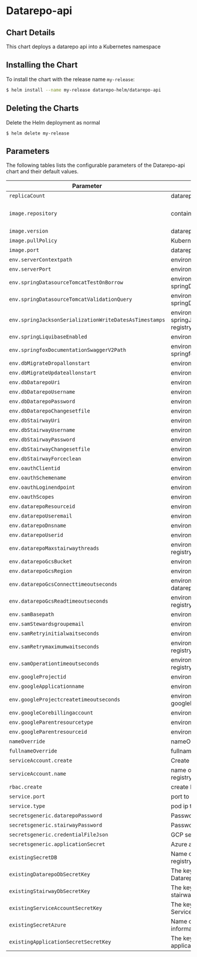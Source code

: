 # Datarepo-api

## Chart Details
This chart deploys a datarepo api into a Kubernetes namespace

## Installing the Chart

To install the chart with the release name `my-release`:

```bash
$ helm install --name my-release datarepo-helm/datarepo-api
```

## Deleting the Charts

Delete the Helm deployment as normal

```
$ helm delete my-release
```

## Parameters

The following tables lists the configurable parameters of the Datarepo-api chart and their default values.

|                   Parameter                   |                                                                                Description                                                                                |                            Default                            |
|-----------------------------------------------|---------------------------------------------------------------------------------------------------------------------------------------------------------------------------|---------------------------------------------------------------|
| `replicaCount`                        | datarepo-api pods to deploy registry                                                                                                                                              | `1`                                                         |
| `image.repository`                        | container image repository registry                                                                                                                                              | `gcr.io/broad-jade-dev/jade-data-repo`                                                         |
| `image.version`                        | datarepo-api container image version registry                                                                                                                                              | `latest`                                                         |
| `image.pullPolicy`                        | Kubernetes image pullPolicy registry                                                                                                                                              | `IfNotPresent`                                                         |
| `image.port`                        | datarepo-api pod ports registry                                                                                                                                              | `8080`                                                         |
| `env.serverContextpath`                        | environment var serverContextpath registry                                                                                                                                              | `nil`                                                         |
| `env.serverPort`                        | environment var serverPort registry                                                                                                                                              | `nil`                                                         |
| `env.springDatasourceTomcatTestOnBorrow`                        | environment var springDatasourceTomcatTestOnBorrow registry                                                                                                                                              | `nil`                                                         |
| `env.springDatasourceTomcatValidationQuery`                        | environment var springDatasourceTomcatValidationQuery registry                                                                                                                                              | `nil`                                                         |
| `env.springJacksonSerializationWriteDatesAsTimestamps`                        | environment var springJacksonSerializationWriteDatesAsTimestamps registry                                                                                                                                              | `nil`                                                         |
| `env.springLiquibaseEnabled`                        | environment var springLiquibaseEnabled registry                                                                                                                                              | `nil`                                                         |
| `env.springfoxDocumentationSwaggerV2Path`                        | environment var springfoxDocumentationSwaggerV2Path registry                                                                                                                                              | `nil`                                                         |
| `env.dbMigrateDropallonstart`                        | environment var dbMigrateDropallonstart registry                                                                                                                                              | `nil`                                                         |
| `env.dbMigrateUpdateallonstart`                        | environment var dbMigrateUpdateallonstart registry                                                                                                                                              | `nil`                                                         |
| `env.dbDatarepoUri`                        | environment var dbDatarepoUri registry                                                                                                                                              | `nil`                                                         |
| `env.dbDatarepoUsername`                        | environment var dbDatarepoUsername registry                                                                                                                                              | `nil`                                                         |
| `env.dbDatarepoPassword`                        | environment var dbDatarepoPassword registry                                                                                                                                              | `nil`                                                         |
| `env.dbDatarepoChangesetfile`                        | environment var dbDatarepoChangesetfile registry                                                                                                                                              | `nil`                                                         |
| `env.dbStairwayUri`                        | environment var dbStairwayUri registry                                                                                                                                              | `nil`                                                         |
| `env.dbStairwayUsername`                        | environment var dbStairwayUsername registry                                                                                                                                              | `nil`                                                         |
| `env.dbStairwayPassword`                        | environment var dbStairwayPassword registry                                                                                                                                              | `nil`                                                         |
| `env.dbStairwayChangesetfile`                        | environment var dbStairwayChangesetfile registry                                                                                                                                              | `nil`                                                         |
| `env.dbStairwayForceclean`                        | environment var dbStairwayForceclean registry                                                                                                                                              | `nil`                                                         |
| `env.oauthClientid`                        | environment var oauthClientid registry                                                                                                                                              | `nil`                                                         |
| `env.oauthSchemename`                        | environment var oauthSchemename registry                                                                                                                                              | `nil`                                                         |
| `env.oauthLoginendpoint`                        | environment var oauthLoginendpoint registry                                                                                                                                              | `nil`                                                         |
| `env.oauthScopes`                        | environment var oauthScopes registry                                                                                                                                              | `nil`                                                         |
| `env.datarepoResourceid`                        | environment var datarepoResourceid registry                                                                                                                                              | `nil`                                                         |
| `env.datarepoUseremail`                        | environment var datarepoUseremail registry                                                                                                                                              | `nil`                                                         |
| `env.datarepoDnsname`                        | environment var datarepoDnsname registry                                                                                                                                              | `nil`                                                         |
| `env.datarepoUserid`                        | environment var datarepoUserid registry                                                                                                                                              | `nil`                                                         |
| `env.datarepoMaxstairwaythreads`                        | environment var datarepoMaxstairwaythreads registry                                                                                                                                              | `nil`                                                         |
| `env.datarepoGcsBucket`                        | environment var datarepoGcsBucket registry                                                                                                                                              | `nil`                                                         |
| `env.datarepoGcsRegion`                        | environment var datarepoGcsRegion registry                                                                                                                                              | `nil`                                                         |
| `env.datarepoGcsConnecttimeoutseconds`                        | environment var datarepoGcsConnecttimeoutseconds registry                                                                                                                                              | `nil`                                                         |
| `env.datarepoGcsReadtimeoutseconds`                        | environment var datarepoGcsReadtimeoutseconds registry                                                                                                                                              | `nil`                                                         |
| `env.samBasepath`                        | environment var samBasepath registry                                                                                                                                              | `nil`                                                         |
| `env.samStewardsgroupemail`                        | environment var samStewardsgroupemail registry                                                                                                                                              | `nil`                                                         |
| `env.samRetryinitialwaitseconds`                        | environment var samRetryinitialwaitseconds registry                                                                                                                                              | `nil`                                                         |
| `env.samRetrymaximumwaitseconds`                        | environment var samRetrymaximumwaitseconds registry                                                                                                                                              | `nil`                                                         |
| `env.samOperationtimeoutseconds`                        | environment var samOperationtimeoutseconds registry                                                                                                                                              | `nil`                                                         |
| `env.googleProjectid`                        | environment var googleProjectid registry                                                                                                                                              | `nil`                                                         |
| `env.googleApplicationname`                        | environment var googleApplicationname registry                                                                                                                                              | `nil`                                                         |
| `env.googleProjectcreatetimeoutseconds`                        | environment var googleProjectcreatetimeoutseconds registry                                                                                                                                              | `nil`                                                         |
| `env.googleCorebillingaccount`                        | environment var googleCorebillingaccount registry                                                                                                                                              | `nil`                                                         |
| `env.googleParentresourcetype`                        | environment var googleParentresourcetype registry                                                                                                                                              | `nil`                                                         |
| `env.googleParentresourceid`                        | environment var googleParentresourceid registry                                                                                                                                              | `nil`                                                         |
| `nameOverride`                        | nameOverride for deployment registry                                                                                                                                              | `nil`                                                         |
| `fullnameOverride`                        | fullname Override for deployment registry                                                                                                                                              | `nil`                                                         |
| `serviceAccount.create`                        | Create a serviceAccount for deployment registry                                                                                                                                              | `false`                                                         |
| `serviceAccount.name`                        | name of existing serviceAccount to deploy from registry                                                                                                                                              | `nil`                                                         |
| `rbac.create`                        | create RBAC policies for deploy registry                                                                                                                                              | `false`                                                         |
| `service.port`                        | port to expose on pod registry                                                                                                                                              | `8080`                                                         |
| `service.type`                        | pod ip type registry                                                                                                                                              | `ClusterIP`                                                                                                                 |
| `secretsgeneric.datarepoPassword`                        | Password for the datarepo database registry                                                                                                                                              | `nil`                                                         |
| `secretsgeneric.stairwayPassword`                        | Password for the stairway database registry                                                                                                                                              | `nil`                                                         |
| `secretsgeneric.credentialFileJson`                        | GCP serviceAccount Json for datarepo SA registry                                                                                                                                              | `nil`                                                         |
| `secretsgeneric.applicationSecret`                        | Azure application secret                                                                                                                                               | `nil`                                                         |
| `existingSecretDB`                        | Name of an existing secret you would like to use registry                                                                                                                                              | `nil`                                                         |
| `existingDatarepoDbSecretKey`                        |The key in the existing secret that stores the Datarepo DB credentials                                                                                                                                               | `nil`                                                         |
| `existingStairwayDbSecretKey`                        |The key in the existing secret that stores the stairway DB credentials                                                                                                                                               | `nil`                                                         |
| `existingServiceAccountSecretKey`                        |The key in the existing secret that stores the GCP Service account credentials                                                                                                                                               | `nil`                                                         |
| `existingSecretAzure`                        |Name of an existing secret that store Azure information                                                                                                                                               | `nil`                                                         |
| `existingApplicationSecretSecretKey`                        |The key in the existing secret that stores the Azure application secret                                                                                                                                               | `nil`                                                         |
